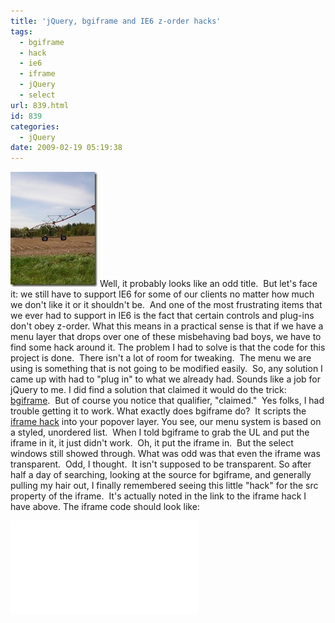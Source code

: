 ```yaml
---
title: 'jQuery, bgiframe and IE6 z-order hacks'
tags:
  - bgiframe
  - hack
  - ie6
  - iframe
  - jQuery
  - select
url: 839.html
id: 839
categories:
  - jQuery
date: 2009-02-19 05:19:38
---
```


![tp_vol3_006](/uploads/2009/02/tp-vol3-006.jpg) Well, it probably looks like an odd title.  But let's face it: we still have to support IE6 for some of our clients no matter how much we don't like it or it shouldn't be.  And one of the most frustrating items that we ever had to support in IE6 is the fact that certain controls and plug-ins don't obey z-order. What this means in a practical sense is that if we have a menu layer that drops over one of these misbehaving bad boys, we have to find some hack around it.  The problem I had to solve is that the code for this project is done.  There isn't a lot of room for tweaking.  The menu we are using is something that is not going to be modified easily.  So, any solution I came up with had to "plug in" to what we already had. Sounds like a job for jQuery to me. I did find a solution that claimed it would do the trick: [bgiframe](//plugins.jquery.com/bgiframe/).  But of course you notice that qualifier, "claimed."  Yes folks, I had trouble getting it to work. What exactly does bgiframe do?  It scripts the [iframe hack](//weblogs.asp.net/bleroy/archive/2005/08/09/how-to-put-a-div-over-a-select-in-ie.aspx) into your popover layer. You see, our menu system is based on a styled, unordered list.  When I told bgiframe to grab the UL and put the iframe in it, it just didn't work.  Oh, it put the iframe in.  But the select windows still showed through. What was odd was that even the iframe was transparent.  Odd, I thought.  It isn't supposed to be transparent. So after half a day of searching, looking at the source for bgiframe, and generally pulling my hair out, I finally remembered seeing this little "hack" for the src property of the iframe.  It's actually noted in the link to the iframe hack I have above. The iframe code should look like:

<iframe src="BLOCKED SCRIPT'&lt;html&gt;&lt;/html&gt;';" scrolling="no" frameborder="0" ...

But the script that bgiframe produces looks like:

<iframe src="javascript:false;" scrolling="no" frameborder="0" ...

the src="javascript" thing works most of the time.  In fact, I kind of got everything working by putting the iframe arount the LI tags instead of around the UL tag.  Only I had some other issues when I did that, and it is a sub-optimal way of getting this all working.  Hack of a hack. Now, I fixed this by changing the bgiframe source.  But if you don't want to be that intrusive, you can just call bgiframe using the src parameter.

$("ul").bgiframe({ src: "BLOCKED SCRIPT'&lt;html&gt;&lt;/html&gt;';" });
